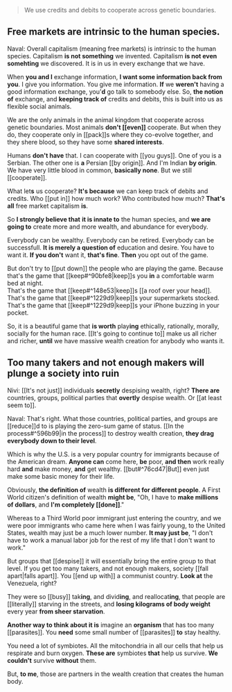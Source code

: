 > We use credits and debits to cooperate across genetic boundaries.

## Free markets are intrinsic to the human species.

Naval:
Overall capitalism (meaning free markets) is intrinsic to the human species.
Capitalism __is not something__ we invented.
Capitalism __is not even somehting__ we discovered.
It is in us in every exchange that we have.

When __you and I__ exchange information, __I want some information back from you__.
I give you information. You give me information.
__If__ we __weren't__ having a good information exchange, you'__d__ go talk to somebody else.
So, __the notion of__ exchange, and __keeping track of__ credits and debits, this is built into us as flexible social animals.

We are the only animals in the animal kingdom that cooperate across genetic boundaries. Most animals __don't [[even]]__ cooperate.
But when they do, they cooperate only in [[pack]]s where they co-evolve together,
and they shere blood, so they have some __shared interests__.

Humans __don't have__ that.
I can cooperate with [[you guys]].
One of you is a Serbian. The other one is __a__ Persian [[by origin]]. And I'm Indian __by origin__.
We have very little blood in common, __basically none__. But we still [[cooperate]].

What let**s** us cooperate?
__It's because__ we can keep track of debits and credits.
Who [[put in]] how much work?
Who contributed how much?
__That's all__ free market capitalism __is__.

So __I strongly believe that__
__it is innate to__ the human species,
and __we are going to__ create more and more wealth, and abundance for everybody.

Everybody can be wealthy.
Everybody can be retired.
Everybody can be successfull.
__It is merely a question of__ education and desire.
You have to want it. __If you don't__ want it, __that's fine__. __Then__ you opt out of the game.

But don't try to [[put down]] the people who are playing the game.
Because  
that's the game that [[keep#^90bfe8|keep]]s you __in__ a comfortable warm bed at night.  
That's the game that [[keep#^148e53|keep]]s [[a roof over your head]].  
That's the game that [[keep#^1229d9|keep]]s your supermarkets stocked.  
That's the game that [[keep#^1229d9|keep]]s your iPhone buzzing in your pocket.

So, it is a beautiful game that __is worth__ play**ing** ethically, rationally, morally, socially for the human race.
[[It's going to continue to]] make us all richer and richer, __until__ we have massive wealth creation for anybody who wants it.

## Too many takers and not enough makers will plunge a society into ruin

Nivi: [[It's not just]] individuals
__secretly__ despising wealth, right? __There are__ countries, groups, political parties that __overtly__ despise wealth.
Or [[at least seem to]].

Naval:
That's right.
What those countries, political parties, and groups are [[reduce]]d to
is playing the zero-sum game of status.
[[In the process#^596b99|in the process]] 
to destroy wealth creation, __they drag everybody down to their level__.

Which is why the U.S. is a very popular country for immigrants because of the American dream.
__Anyone can__ come here, __be__ poor, __and then__ work really hard __and__ make money, __and__ get wealthy.
[[but#^76cd47|But]] even just make some basic money for their life.

Obviously, __the definition of__ wealth __is different for different people__.
A First World citizen's definition of wealth __might be__, "Oh, I have to __make millions of dollars__, and __I'm completely [[done]]__."

Whereas to a Third World poor immigrant just entering the country, and we were poor immigrants who came here when I was fairly young, to the United States, wealth may just be a much lower number.
__It may just be__, "I don't have to work a manual labor job for the rest of my life that I don't want to work."

But groups that [[despise]] it will essentially bring the entire group to that level.
If you get too many takers, and not enough makers, society [[fall apart|falls apart]].
You [[end up with]] a communist country.
__Look at__ the Venezuela, right?

They were so [[busy]] tak**ing**, and divid**ing**, and reallocat**ing**,
that people are [[literally]] starving in the streets, and __losing kilograms of body weight__ every year __from sheer starvation__.

__Another way to think about it is__ imagine an __organism__ that has too many [[parasites]].
You __need__ some small number of [[parasites]] __to__ stay healthy.

You need a lot of symbiotes. All the mitochondria in all our cells that help us respirate and burn oxygen. __These are__ symbiotes __that__ help us survive. 
__We couldn't__ survive __without__ them.

But, __to me__, those are partners in the wealth creation that creates the human body.
